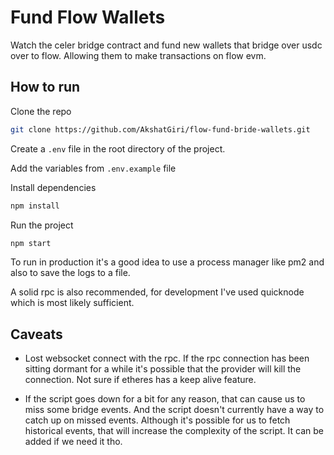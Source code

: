 # Fund Flow Wallets

Watch the celer bridge contract and fund new wallets that bridge over usdc over to flow. Allowing them to make transactions on flow evm.

## How to run

Clone the repo

```bash
git clone https://github.com/AkshatGiri/flow-fund-bride-wallets.git
```

Create a `.env` file in the root directory of the project.

Add the variables from `.env.example` file

Install dependencies

```bash
npm install
```

Run the project

```bash
npm start
```

To run in production it's a good idea to use a process manager like pm2 and also to save the logs to a file.

A solid rpc is also recommended, for development I've used quicknode which is most likely sufficient.

## Caveats

- Lost websocket connect with the rpc. If the rpc connection has been sitting dormant for a while it's possible that the provider will kill the connection. Not sure if etheres has a keep alive feature.

- If the script goes down for a bit for any reason, that can cause us to miss some bridge events. And the script doesn't currently have a way to catch up on missed events. Although it's possible for us to fetch historical events, that will increase the complexity of the script. It can be added if we need it tho.
